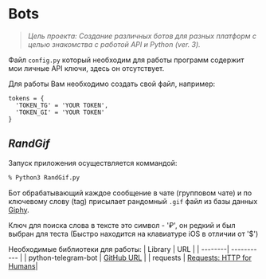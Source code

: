 # Bots

> *Цель проекта: Создание различных ботов для разных платформ с целью знакомства с работой API и Python (ver. 3).*

Файл `config.py` который необходим для работы программ содержит мои личные API ключи, здесь он отсутствует.

Для работы Вам необходимо создать свой файл, например:
```
tokens = {
  'TOKEN_TG' = 'YOUR TOKEN',
  'TOKEN_GI' = 'YOUR TOKEN'
}
```

## *RandGif*

Запуск приложения осуществляется коммандой:
```sh
% Python3 RandGif.py
```

Бот обрабатывающий каждое сообщение в чате (групповом чате) и по ключевому слову (tag) присылает рандомный `.gif` файл из базы данных [Giphy](https://giphy.com/).

Ключ для поиска слова в тексте это символ - '₽', он редкий и был выбран для теста (Быстро находится на клавиатуре iOS в отличии от '$')

Необходимые библиотеки для работы:
| Library | URL |
| --------| ----------- |
| python-telegram-bot | [GitHub URL](https://github.com/python-telegram-bot/python-telegram-bot) |
| requests | [Requests: HTTP for Humans](https://requests.readthedocs.io/en/master/)|
